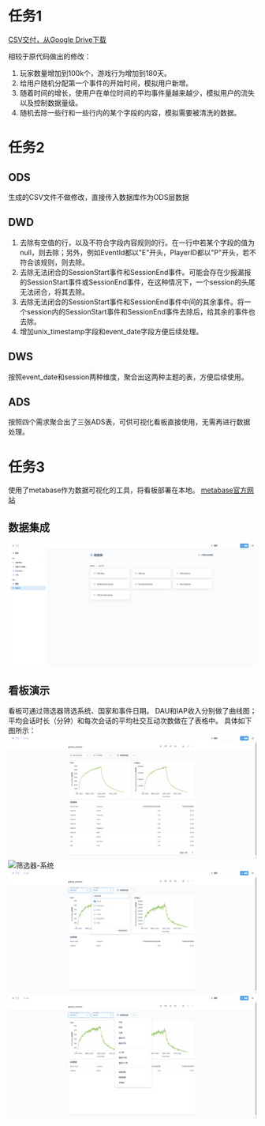 # 任务1
[CSV交付，从Google Drive下载](https://drive.google.com/file/d/1Uxc784LVfjQbX87hTLfcC90_-xto80hN/view?usp=sharing)

相较于原代码做出的修改：
1. 玩家数量增加到100k个，游戏行为增加到180天。
2. 给用户随机分配第一个事件的开始时间，模拟用户新增。
3. 随着时间的增长，使用户在单位时间的平均事件量越来越少，模拟用户的流失以及控制数据量级。
4. 随机去除一些行和一些行内的某个字段的内容，模拟需要被清洗的数据。

# 任务2
## ODS
生成的CSV文件不做修改，直接传入数据库作为ODS层数据

## DWD
1. 去除有空值的行，以及不符合字段内容规则的行。在一行中若某个字段的值为null，则去除；另外，例如EventId都以"E"开头，PlayerID都以"P"开头，若不符合该规则，则去除。
2. 去除无法闭合的SessionStart事件和SessionEnd事件。可能会存在少报漏报的SessionStart事件或SessionEnd事件，在这种情况下，一个session的头尾无法闭合，将其去除。
3. 去除无法闭合的SessionStart事件和SessionEnd事件中间的其余事件。将一个session内的SessionStart事件和SessionEnd事件去除后，给其余的事件也去除。
4. 增加unix_timestamp字段和event_date字段方便后续处理。

## DWS
按照event_date和session两种维度，聚合出这两种主题的表，方便后续使用。

## ADS
按照四个需求聚合出了三张ADS表，可供可视化看板直接使用，无需再进行数据处理。

# 任务3
使用了metabase作为数据可视化的工具，将看板部署在本地。
[metabase官方网站](https://www.metabase.com/)

## 数据集成
![数据集成-sqlite数据源](https://raw.githubusercontent.com/gthbj/game_events/refs/heads/main/metabase_sqlite_database.jpg)

## 看板演示
看板可通过筛选器筛选系统、国家和事件日期。
DAU和IAP收入分别做了曲线图；平均会话时长（分钟）和每次会话的平均社交互动次数做在了表格中。
具体如下图所示：
![看板主页](https://raw.githubusercontent.com/gthbj/game_events/refs/heads/main/metabase_dashboard.jpg)
![筛选器-系统](ttps://raw.githubusercontent.com/gthbj/game_events/refs/heads/main/device_type.jpg)
![筛选器-国家](https://raw.githubusercontent.com/gthbj/game_events/refs/heads/main/location.jpg)
![筛选器-日期](https://raw.githubusercontent.com/gthbj/game_events/refs/heads/main/date.jpg)

